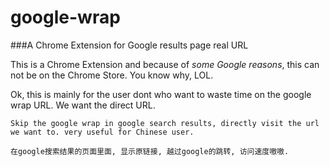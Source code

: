 google-wrap
===========
###A Chrome Extension for Google results page real URL

This is a Chrome Extension and because of *some Google reasons*, this can not be on the Chrome Store. You know why, LOL.

Ok, this is mainly for the user dont who want to waste time on the google wrap URL. We want the direct URL.

	Skip the google wrap in google search results, directly visit the url we want to. very useful for Chinese user.

	在google搜索结果的页面里面, 显示原链接, 越过google的跳转, 访问速度嗷嗷.